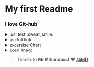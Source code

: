 # My first Readme
### I love Git-hub

<details><summary>just test :sweat_smile: </summary>
<p>
first paragraph
  
second paragraph  
new line by double space
  
|:hourglass:    | first class   |  second class |
|-------------  | ------------- | ------------- |
|  2 hour       | rubik         | git-hub :+1:  |
|  1 hour       |  learn from english refrence | refrence for learning HTML  |

:memo: this language as same as **LATEX**
  
  
</p>
  
</details>

<details><summary>usefull link </summary>
<p>
  
 [Markdown](https://docs.github.com/en/get-started/writing-on-github/getting-started-with-writing-and-formatting-on-github/basic-writing-and-formatting-syntax)  
[Peter Norvig](https://www.udacity.com/blog/2014/01/peter-norvig-teach-yourself-programming.html)  
  [w3schools](https://www.w3schools.com/html/default.asp)  
  [rubik](https://rubiks.com/)    
  [وب](https://css-tricks.ir/)
 </p>
</details>



<details><summary>excersise Chart </summary>
<p>
  
```mermaid
graph TD;
  excersise --> rubik
  excersise --> self-Reading
  excersise --> Git-Hub;
  self-Reading -->w3schoolcom;
  self-Reading-->csstrck;
 
  Git-Hub --> create-first-repository;
  create-first-repository --> edit-readme;
  create-first-repository --> learn-Markdown-Language;
  edit-readme-->learn-Markdown-Language;
```
  
  <p>
</details>
  
  
<details><summary>Load Image </summary>
<p>
  
    #### first exercise  _learn rubik_ 
    ![Rubic](https://media.spinmasterstudios.com/images/products/rubiks/us/778988419533/full1.jpg)
  
  <p> 
</details>

 >Thanks to  **Mr Mihandoost**  :heart:
[AliMD](https://github.com/AliMD).
